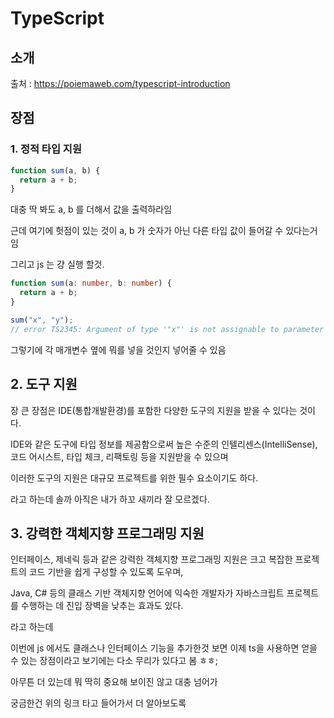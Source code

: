 # TypeScript

## 소개

출처 : https://poiemaweb.com/typescript-introduction

## 장점

### 1. 정적 타입 지원

```js
function sum(a, b) {
  return a + b;
}
```

대충 딱 봐도 a, b 를 더해서 값을 출력하라임

근데 여기에 헛점이 있는 것이 a, b 가 숫자가 아닌 다른 타입 값이 들어갈 수 있다는거임

그리고 js 는 걍 실행 할것.

```ts
function sum(a: number, b: number) {
  return a + b;
}

sum("x", "y");
// error TS2345: Argument of type '"x"' is not assignable to parameter of type 'number'.
```

그렇기에 각 매개변수 옆에 뭐를 넣을 것인지 넣어줄 수 있음

## 2. 도구 지원

장 큰 장점은 IDE(통합개발환경)를 포함한 다양한 도구의 지원을 받을 수 있다는 것이다.

IDE와 같은 도구에 타입 정보를 제공함으로써 높은 수준의 인텔리센스(IntelliSense), 코드 어시스트, 타입 체크, 리팩토링 등을 지원받을 수 있으며

이러한 도구의 지원은 대규모 프로젝트를 위한 필수 요소이기도 하다.

라고 하는데 솔까 아직은 내가 하꼬 새끼라 잘 모르겠다.

## 3. 강력한 객체지향 프로그래밍 지원

인터페이스, 제네릭 등과 같은 강력한 객체지향 프로그래밍 지원은 크고 복잡한 프로젝트의 코드 기반을 쉽게 구성할 수 있도록 도우며,

Java, C# 등의 클래스 기반 객체지향 언어에 익숙한 개발자가 자바스크립트 프로젝트를 수행하는 데 진입 장벽을 낮추는 효과도 있다.

라고 하는데

이번에 js 에서도 클래스나 인터페이스 기능을 추가한것 보면 이제 ts을 사용하면 얻을 수 있는 장점이라고 보기에는 다소 무리가 있다고 봄 ㅎㅎ;

아무튼 더 있는데 뭐 딱히 중요해 보이진 않고 대충 넘어가

궁금한건 위의 링크 타고 들어가서 더 알아보도록
